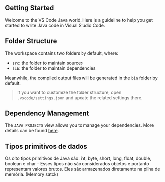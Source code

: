 ## Getting Started

Welcome to the VS Code Java world. Here is a guideline to help you get started to write Java code in Visual Studio Code.

## Folder Structure

The workspace contains two folders by default, where:

- `src`: the folder to maintain sources
- `lib`: the folder to maintain dependencies

Meanwhile, the compiled output files will be generated in the `bin` folder by default.

> If you want to customize the folder structure, open `.vscode/settings.json` and update the related settings there.

## Dependency Management

The `JAVA PROJECTS` view allows you to manage your dependencies. More details can be found [here](https://github.com/microsoft/vscode-java-dependency#manage-dependencies).

## Tipos primitivos de dados

Os oito tipos primitivos de Java são:
int, byte, short, long, float, double, boolean e char - Esses tipos não são considerados objetos e portanto representam valores brutos.
Eles são armazenados diretamente na pilha de memória. (Memory satck)
